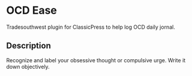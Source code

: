 # OCD Ease
Tradesouthwest plugin for ClassicPress to help log OCD daily jornal.

## Description
Recognize and label your obsessive thought or compulsive urge. Write it down objectively.
